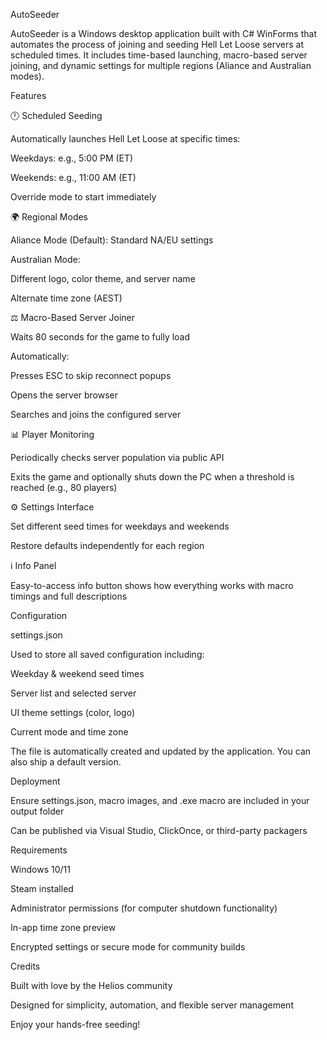 ﻿AutoSeeder

AutoSeeder is a Windows desktop application built with C# WinForms that automates the process of joining and seeding Hell Let Loose servers at scheduled times. It includes time-based launching, macro-based server joining, and dynamic settings for multiple regions (Aliance and Australian modes).

Features

🕛 Scheduled Seeding

Automatically launches Hell Let Loose at specific times:

Weekdays: e.g., 5:00 PM (ET)

Weekends: e.g., 11:00 AM (ET)

Override mode to start immediately

🌍 Regional Modes

Aliance Mode (Default): Standard NA/EU settings

Australian Mode:

Different logo, color theme, and server name

Alternate time zone (AEST)

⚖️ Macro-Based Server Joiner

Waits 80 seconds for the game to fully load

Automatically:

Presses ESC to skip reconnect popups

Opens the server browser

Searches and joins the configured server

📊 Player Monitoring

Periodically checks server population via public API

Exits the game and optionally shuts down the PC when a threshold is reached (e.g., 80 players)

⚙️ Settings Interface

Set different seed times for weekdays and weekends

Restore defaults independently for each region

ℹ️ Info Panel

Easy-to-access info button shows how everything works with macro timings and full descriptions

Configuration

settings.json

Used to store all saved configuration including:

Weekday & weekend seed times

Server list and selected server

UI theme settings (color, logo)

Current mode and time zone

The file is automatically created and updated by the application. You can also ship a default version.

Deployment

Ensure settings.json, macro images, and .exe macro are included in your output folder

Can be published via Visual Studio, ClickOnce, or third-party packagers

Requirements

Windows 10/11

Steam installed

Administrator permissions (for computer shutdown functionality)

In-app time zone preview

Encrypted settings or secure mode for community builds

Credits

Built with love by the Helios community

Designed for simplicity, automation, and flexible server management

Enjoy your hands-free seeding!

